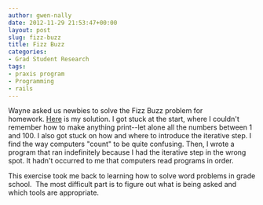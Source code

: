 ```yaml
---
author: gwen-nally
date: 2012-11-29 21:53:47+00:00
layout: post
slug: fizz-buzz
title: Fizz Buzz
categories:
- Grad Student Research
tags:
- praxis program
- Programming
- rails
---
```


Wayne asked us newbies to solve the Fizz Buzz problem for homework. [Here](https://github.com/egnally/Ruby/blob/master/homework.rb) is my solution. I got stuck at the start, where I couldn't remember how to make anything print--let alone all the numbers between 1 and 100. I also got stuck on how and where to introduce the iterative step. I find the way computers "count" to be quite confusing. Then, I wrote a program that ran indefinitely because I had the iterative step in the wrong spot. It hadn't occurred to me that computers read programs in order.

This exercise took me back to learning how to solve word problems in grade school.  The most difficult part is to figure out what is being asked and which tools are appropriate.
